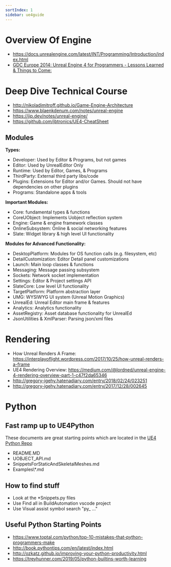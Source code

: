 ```yaml
---
sortIndex: 1
sidebar: ue4guide
---
```


# Overview Of Engine

- <https://docs.unrealengine.com/latest/INT/Programming/Introduction/index.html>
- [GDC Europe 2014: Unreal Engine 4 for Programmers - Lessons Learned & Things to Come:](http://www.slideshare.net/GerkeMaxPreussner/gdc-europe-2014)

# Deep Dive Technical Course

- <http://nikoladimitroff.github.io/Game-Engine-Architecture>
- <https://www.blaenkdenum.com/notes/unreal-engine>
- <https://jip.dev/notes/unreal-engine/>
- <https://github.com/jbtronics/UE4-CheatSheet>

## Modules

**Types:**

- Developer: Used by Editor & Programs, but not games
- Editor: Used by UnrealEditor Only
- Runtime: Used by Editor, Games, & Programs
- ThirdParty: External third party libs/code
- Plugins: Extensions for Editor and/or Games. Should not have dependencies on other plugins
- Programs: Standalone apps & tools

**Important Modules:**

- Core: fundamental types & functions
- CoreUObject: Implements Uobject reflection system
- Engine: Game & engine framework classes
- OnlineSubsystem: Online & social networking features
- Slate: Widget library & high level UI functionality

**Modules for Advanced Functionality:**

- DesktopPlatform: Modules for OS function calls (e.g. filesystem, etc)
- DetailCustomization: Editor Detail panel customizations
- Launch: Main loop classes & functions
- Messaging: Message passing subsystem
- Sockets: Network socket implementation
- Settings: Editor & Project settings API
- SlateCore: Low level UI functionality
- TargetPlatform: Platform abstraction layer
- UMG: WYSIWYG UI system (Unreal Motion Graphics)
- UnrealEd: Unreal Editor main frame & features
- Analytics: Analytics functionality
- AssetRegistry: Asset database functionality for UnrealEd
- JsonUtilities & XmlParser: Parsing json/xml files

# Rendering

- How Unreal Renders A Frame: <https://interplayoflight.wordpress.com/2017/10/25/how-unreal-renders-a-frame>
- UE4 Rendering Overview: <https://medium.com/@lordned/unreal-engine-4-rendering-overview-part-1-c47f2da65346>
- <http://gregory-igehy.hatenadiary.com/entry/2018/02/24/023251>
- <http://gregory-igehy.hatenadiary.com/entry/2017/12/28/002645>

# Python

## Fast ramp up to UE4Python

These documents are great starting points which are located in the [UE4 Python Repo](https://github.com/kitelightning/UnrealEnginePython/)

- README.MD
- UOBJECT_API.md
- SnippetsForStaticAndSkeletalMeshes.md
- Examples\\\*.md

## How to find stuff

- Look at the \*Snippets.py files
- Use Find all in BuildAutomation vscode project
- Use Visual assist symbol search "py\_ ..."

## Useful Python Starting Points

- <https://www.toptal.com/python/top-10-mistakes-that-python-programmers-make>
- <http://book.pythontips.com/en/latest/index.html>
- <http://ozkatz.github.io/improving-your-python-productivity.html>
- <https://treyhunner.com/2019/05/python-builtins-worth-learning>
